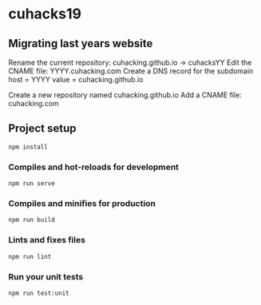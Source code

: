 # cuhacks19

## Migrating last years website
Rename the current repository: cuhacking.github.io -> cuhacksYY
Edit the CNAME file: YYYY.cuhacking.com
Create a DNS record for the subdomain
  host = YYYY
  value = cuhacking.github.io

Create a new repository named cuhacking.github.io
Add a CNAME file: cuhacking.com

## Project setup
```
npm install
```

### Compiles and hot-reloads for development
```
npm run serve
```

### Compiles and minifies for production
```
npm run build
```

### Lints and fixes files
```
npm run lint
```

### Run your unit tests
```
npm run test:unit
```
